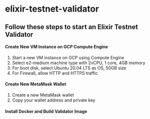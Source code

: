 # elixir-testnet-validator

## Follow these steps to start an Elixir Testnet Validator

#### Create New VM Instance on GCP Compute Engine
1. Start a new VM instance on GCP using Compute Engine 
2. Select e2-medium machine type with 2vCPU, 1 core, 4GB memory
3. For boot disk, select Ubuntu 20.04 LTS as OS, 50GB size
4. For Firewall, allow HTTP and HTTPS traffic

#### Create New MetaMask Wallet
1. Create a new MetaMask wallet
2. Copy your wallet address and private key

#### Install Docker and Build Validator Image
